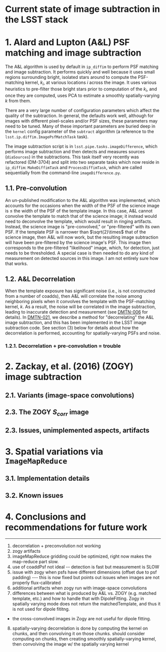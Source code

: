 # Current state of image subtraction in the LSST stack

# 1. Alard and Lupton (A&L) PSF matching and image subtraction

The A&L algorithm is used by default in `ip_diffim` to perform PSF matching and image subtraction. It performs quickly and well because it uses small regions surrounding bright, isolated stars around to compute the PSF-matching kernel, $k_i$, at various locations $i$ across the image. It uses various heuristics to pre-filter those bright stars prior to computation of the $k_i$, and once they are computed, uses PCA to estimate a smoothly spatially-varying $k$ from them.

There are a very large number of configuration parameters which affect the quality of the subtraction. In general, the defaults work well, although for images with different pixel-scales and/or PSF sizes, these parameters may need to be tuned. Many of these important parameters are buried deep in the `kernel` config parameter of the `subtract` algorithm (a reference to the `lsst.ip.diffim.ImagePsfMatchTask` task).

The image subtraction script is in `lsst.pipe.tasks.imageDifference`, which performs image subtraction and then detects and measures sources (`diaSources`) in the subtractions. This task itself very recently was refactored (DM-3704) and split into two separate tasks which now reside in `ip_diffim`: `MakeDiffimTask` and `ProcessDiffimTask`, which are called sequentially from the command-line `imageDifference.py`.

## 1.1. Pre-convolution

An un-published modification to the A&L algorithm was implemented, which accounts for the occasions when the width of the PSF of the science image is $\leq$ the width of the PSF of the template image. In this case, A&L cannot convolve the template to match that of the science image; it instead would need to deconvolve the template, which would result in ringing artifacts. Instead, the science image is "pre-convolved," or "pre-filtered" with its own PSF. If the template PSF is narrower than $\sqrt{2}\times$ that of the science image, then A&L will now work, but the resulting image subtraction will have been pre-filtered by the science image's PSF. This image then corresponds to the pre-filtered "likelihood" image, which, for detection, just needs to be thresholded. A special case is then needed to do any kind of measurement on detected sources in this image. I am not entirely sure how that works.

## 1.2. A&L Decorrelation

When the template exposure has significant noise (i.e., is not constructed from a number of coadds), then A&L will correlate the noise among neighboring pixels when it convolves the template with the PSF-matching kernel, $k$. As a result, the noise will be correlated in the image subtraction, leading to inaccurate detection and measurement (see [DMTN-006](https://dmtn-021.lsst.io/) for details). In [DMTN-021](https://dmtn-021.lsst.io/), we describe a method for "decorrelating" the A&L image subtraction, and this has been implemented in the LSST image subtraction code. See section (3) below for details about how the decorrelation is performed, accounting for spatially-varying PSFs and noise.

### 1.2.1. Decorrelation + pre-convolution = trouble

## 

# 2. Zackay, et al. (2016) (ZOGY) image subtraction

## 2.1. Variants (image-space convolutions)

## 2.3. The ZOGY $S_{corr}$ image

## 2.3. Issues, unimplemented aspects, artifacts

# 3. Spatial variations via `ImageMapReduce`

## 3.1. Implementation details

## 3.2. Known issues

# 4. Conclusions and recommendations for future work


------
1. decorrelation + preconvolution not working
2. zogy artifacts
3. imageMapReduce gridding could be optimized, right now makes the map-reduce part slow.
4. use of coaddPsf not ideal -- detection is fast but measurement is SLOW
5. issue with zogy when psfs have different dimensions (offset due to psf padding)
--- this is now fixed but points out issues when images are not properly flux-calibrated
6. additional artifacts when zogy run with image-space convolutions
7. differences between what is produced by A&L vs. ZOGY (e.g. matched template, etc.) and how to handle that with DipoleFitting. Zogy in spatially varying mode does not return the matchedTemplate, and thus it is not used for dipole fititng.
- the cross-convolved images in Zogy are not useful for dipole fitting.
8. spatially-varying decorrelation is done by computing the kernel on chunks, and then convolving it on those chunks. should consider computing on chunks, then creating smoothly spatially-varying kernel, then convolving the image w/ the spatially varying kernel

